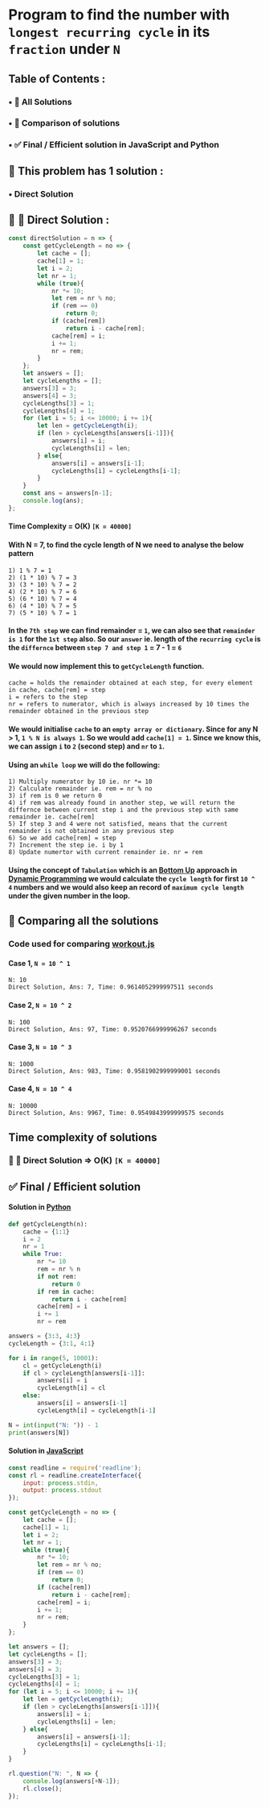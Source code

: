 # Program to find the number with `longest recurring cycle` in its `fraction` under `N`
## Table of Contents :
### • 🧪 All Solutions
### • 🤔 Comparison of solutions
### • ✅ Final / Efficient solution in JavaScript and Python
## 🧪 This problem has 1 solution :
### • Direct Solution
## 🐢  🐇 Direct Solution :
```javascript
const directSolution = n => {
	const getCycleLength = no => {
		let cache = [];
		cache[1] = 1;
		let i = 2;
		let nr = 1;
		while (true){
			nr *= 10;
			let rem = nr % no;
			if (rem == 0)
				return 0;
			if (cache[rem])
				return i - cache[rem];
			cache[rem] = i;
			i += 1;
			nr = rem;
		}
	};
	let answers = [];
	let cycleLengths = [];
	answers[3] = 3;
	answers[4] = 3;
	cycleLengths[3] = 1;
	cycleLengths[4] = 1;
	for (let i = 5; i <= 10000; i += 1){
		let len = getCycleLength(i);
		if (len > cycleLengths[answers[i-1]]){
			answers[i] = i;
			cycleLengths[i] = len;
		} else{
			answers[i] = answers[i-1];
			cycleLengths[i] = cycleLengths[i-1];
		}
	}
	const ans = answers[n-1];
	console.log(ans);
};
```
#### Time Complexity = O(K) `[K = 40000]`
#### With N = 7, to find the cycle length of N we need to analyse the below pattern
```
1) 1 % 7 = 1
2) (1 * 10) % 7 = 3
3) (3 * 10) % 7 = 2
4) (2 * 10) % 7 = 6
5) (6 * 10) % 7 = 4
6) (4 * 10) % 7 = 5
7) (5 * 10) % 7 = 1
```
#### In the `7th step` we can find remainder = `1`, we can also see that `remainder is 1` for the `1st step` also. So our `answer` ie. length of the `recurring cycle` is the `differnce` between `step 7 and step 1` = 7 - 1 = `6`
#### We would now implement this to `getCycleLength` function.
```
cache = holds the remainder obtained at each step, for every element in cache, cache[rem] = step
i = refers to the step
nr = refers to numerator, which is always increased by 10 times the remainder obtained in the previous step
```
#### We would initialise `cache` to an `empty array or dictionary`. Since for any N > 1, `1 % N is always 1`. So we would add `cache[1] = 1`. Since we know this, we can assign `i` to `2` (second step) and `nr` to `1`.
#### Using an `while loop` we will do the following:
```
1) Multiply numerator by 10 ie. nr *= 10
2) Calculate remainder ie. rem = nr % no
3) if rem is 0 we return 0
4) if rem was already found in another step, we will return the differnce between current step i and the previous step with same remainder ie. cache[rem]
5) If step 3 and 4 were not satisfied, means that the current remainder is not obtained in any previous step
6) So we add cache[rem] = step
7) Increment the step ie. i by 1
8) Update numertor with current remainder ie. nr = rem
```
#### Using the concept of `Tabulation` which is an [Bottom Up](https://en.wikipedia.org/wiki/Bottom-up) approach in [Dynamic Programming](https://en.wikipedia.org/wiki/Dynamic_programming) we would calculate the `cycle length` for first `10 ^ 4` numbers and we would also keep an record of `maximum cycle length` under the given number in the loop.
## 🤔 Comparing all the solutions 
### Code used for comparing [workout.js](workout.js)
#### Case 1, `N = 10 ^ 1`
```
N: 10
Direct Solution, Ans: 7, Time: 0.9614052999997511 seconds
```
#### Case 2, `N = 10 ^ 2`
```
N: 100
Direct Solution, Ans: 97, Time: 0.9520766999996267 seconds
```
#### Case 3, `N = 10 ^ 3`
```
N: 1000
Direct Solution, Ans: 983, Time: 0.9581902999999001 seconds
```
#### Case 4, `N = 10 ^ 4`
```
N: 10000
Direct Solution, Ans: 9967, Time: 0.9549843999999575 seconds
```
## Time complexity of solutions
### 🐢 🐇 Direct Solution => O(K) `[K = 40000]`
## ✅ Final / Efficient solution 
#### Solution in [Python](solution.py)
```python
def getCycleLength(n):
	cache = {1:1}
	i = 2
	nr = 1
	while True:
		nr *= 10
		rem = nr % n
		if not rem:
			return 0
		if rem in cache:
			return i - cache[rem]
		cache[rem] = i
		i += 1
		nr = rem

answers = {3:3, 4:3}
cycleLength = {3:1, 4:1}

for i in range(5, 10001):
	cl = getCycleLength(i)
	if cl > cycleLength[answers[i-1]]:
		answers[i] = i
		cycleLength[i] = cl
	else:
		answers[i] = answers[i-1]
		cycleLength[i] = cycleLength[i-1]

N = int(input("N: ")) - 1
print(answers[N])
```
#### Solution in [JavaScript](solution.js)
```javascript
const readline = require('readline');
const rl = readline.createInterface({
	input: process.stdin,
	output: process.stdout
});

const getCycleLength = no => {
	let cache = [];
	cache[1] = 1;
	let i = 2;
	let nr = 1;
	while (true){
		nr *= 10;
		let rem = nr % no;
		if (rem == 0)
			return 0;
		if (cache[rem])
			return i - cache[rem];
		cache[rem] = i;
		i += 1;
		nr = rem;
	}
};

let answers = [];
let cycleLengths = [];
answers[3] = 3;
answers[4] = 3;
cycleLengths[3] = 1;
cycleLengths[4] = 1;
for (let i = 5; i <= 10000; i += 1){
	let len = getCycleLength(i);
	if (len > cycleLengths[answers[i-1]]){
		answers[i] = i;
		cycleLengths[i] = len;
	} else{
		answers[i] = answers[i-1];
		cycleLengths[i] = cycleLengths[i-1];
	}
}

rl.question("N: ", N => {
	console.log(answers[+N-1]);
	rl.close();
});
```